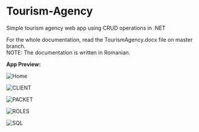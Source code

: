 # Tourism-Agency
Simple tourism agency web app using CRUD operations in .NET

For the whole documentation, read the TourismAgency.docx file on master branch. <br>
NOTE: The documentation is written in Romanian.

**App Preview:**

![Home](https://user-images.githubusercontent.com/92268035/227058671-dd7e8a40-08b5-4b27-be61-cb6f854e7271.png)

![CLIENT](https://user-images.githubusercontent.com/92268035/227058673-16771aea-e73b-4c20-be3d-6d6a901e0992.png)

![PACKET](https://user-images.githubusercontent.com/92268035/227058676-1ba0dc65-3ceb-4abe-9cb9-450117c43b14.png)

![ROLES](https://user-images.githubusercontent.com/92268035/227058677-6877d42d-6047-4544-aa99-19b5f804cf23.png)

![SQL](https://user-images.githubusercontent.com/92268035/227058678-ff628d86-6f1b-48f9-8a68-be25e72a7b0b.png)
